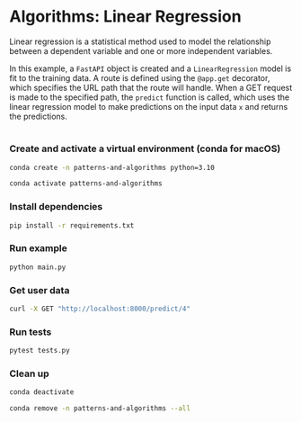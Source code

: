# Algorithms: Linear Regression

Linear regression is a statistical method used to model the relationship between a dependent variable and one or more independent variables.

In this example, a `FastAPI` object is created and a `LinearRegression` model is fit to the training data. A route is defined using the `@app.get` decorator, which specifies the URL path that the route will handle. When a GET request is made to the specified path, the `predict` function is called, which uses the linear regression model to make predictions on the input data `x` and returns the predictions.

#
### Create and activate a virtual environment (conda for macOS)
```bash
conda create -n patterns-and-algorithms python=3.10

conda activate patterns-and-algorithms
```

### Install dependencies
```bash
pip install -r requirements.txt
```

### Run example
```bash
python main.py
```

### Get user data
```bash
curl -X GET "http://localhost:8000/predict/4"
```

### Run tests
```bash
pytest tests.py
```

### Clean up
```bash
conda deactivate

conda remove -n patterns-and-algorithms --all
```
